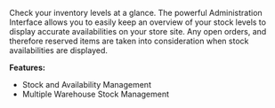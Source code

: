 Check your inventory levels at a glance. The powerful Administration Interface allows you to easily keep an overview of your stock levels to display accurate availabilities on your store site. Any open orders, and therefore reserved items are taken into consideration when stock availabilities are displayed.

**Features:**

* Stock and Availability Management
* Multiple Warehouse Stock Management